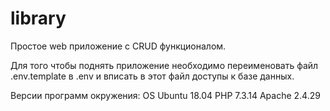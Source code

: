 # library
Простое web приложение с CRUD функционалом.

Для того чтобы поднять приложение необходимо переименовать файл .env.template в .env 
и вписать в этот файл доступы к базе данных.

Версии программ окружения:
OS Ubuntu 18.04
PHP 7.3.14
Apache 2.4.29
